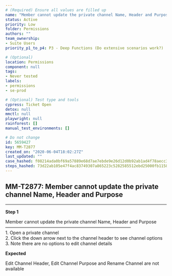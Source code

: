 ```yaml
---
# (Required) Ensure all values are filled up
name: "Member cannot update the private channel Name, Header and Purpose"
status: Active
priority: Low
folder: Permissions
authors: ""
team_ownership: 
- Suite Users
priority_p1_to_p4: P3 - Deep Functions (Do extensive scenarios work?)

# (Optional)
location: Permissions
component: null
tags: 
- Never tested
labels: 
- permissions
- se-prod

# (Optional) Test type and tools
cypress: Ticket Open
detox: null
mmctl: null
playwright: null
rainforest: []
manual_test_environments: []

# Do not change
id: 5659427
key: MM-T2877
created_on: "2020-06-04T18:02:27Z"
last_updated: ""
case_hashed: f08214ada0bf69a57889e68d7ae7ebde9e26d12d0b92ab1ad4f78aecc3bfd81d0812fd1c30b3a2e03fdb4774215d1317
steps_hashed: 73d22ab105e47f4ac83749307a865223c5282585512ebd25000fb11582e58aa4318b132d65d38c92f031e39da6b5e648
---
```


<!-- (Auto-generated) Based on frontmatter's "key" and "name" -->

## MM-T2877: Member cannot update the private channel Name, Header and Purpose

---

**Step 1**

Member cannot update the private channel Name, Header and Purpose\
————————————————————————————\
1\. Open a private channel\
2\. Click the down arrow next to the channel header to see channel options\
3\. Note there are no options to edit channel details

**Expected**

Edit Channel Header, Edit Channel Purpose and Rename Channel are not available
